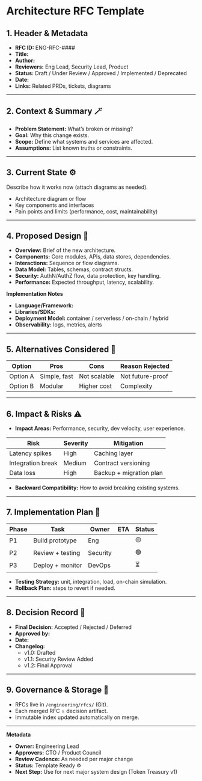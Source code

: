 # Architecture RFC Template

## 1. Header & Metadata

- **RFC ID:** ENG-RFC-####
- **Title:**
- **Author:**
- **Reviewers:** Eng Lead, Security Lead, Product
- **Status:** Draft / Under Review / Approved / Implemented / Deprecated
- **Date:**
- **Links:** Related PRDs, tickets, diagrams

---

## 2. Context & Summary 🪄

- **Problem Statement:** What’s broken or missing?
- **Goal:** Why this change exists.
- **Scope:** Define what systems and services are affected.
- **Assumptions:** List known truths or constraints.

---

## 3. Current State ⚙️

Describe how it works now (attach diagrams as needed).

- Architecture diagram or flow
- Key components and interfaces
- Pain points and limits (performance, cost, maintainability)

---

## 4. Proposed Design 🧩

- **Overview:** Brief of the new architecture.
- **Components:** Core modules, APIs, data stores, dependencies.
- **Interactions:** Sequence or flow diagrams.
- **Data Model:** Tables, schemas, contract structs.
- **Security:** AuthN/AuthZ flow, data protection, key handling.
- **Performance:** Expected throughput, latency, scalability.

**Implementation Notes**

- **Language/Framework:**
- **Libraries/SDKs:**
- **Deployment Model:** container / serverless / on-chain / hybrid
- **Observability:** logs, metrics, alerts

---

## 5. Alternatives Considered 🔄

| Option | Pros | Cons | Reason Rejected |
| --- | --- | --- | --- |
| Option A | Simple, fast | Not scalable | Not future-proof |
| Option B | Modular | Higher cost | Complexity |

---

## 6. Impact & Risks ⚠️

- **Impact Areas:** Performance, security, dev velocity, user experience.

| Risk | Severity | Mitigation |
| --- | --- | --- |
| Latency spikes | High | Caching layer |
| Integration break | Medium | Contract versioning |
| Data loss | High | Backup + migration plan |

- **Backward Compatibility:** How to avoid breaking existing systems.

---

## 7. Implementation Plan 🚧

| Phase | Task | Owner | ETA | Status |
| --- | --- | --- | --- | --- |
| P1 | Build prototype | Eng |  | 🟡 |
| P2 | Review + testing | Security |  | 🟢 |
| P3 | Deploy + monitor | DevOps |  | ⏳ |

- **Testing Strategy:** unit, integration, load, on-chain simulation.
- **Rollback Plan:** steps to revert if needed.

---

## 8. Decision Record 🏁

- **Final Decision:** Accepted / Rejected / Deferred
- **Approved by:**
- **Date:**
- **Changelog:**
  - v1.0: Drafted
  - v1.1: Security Review Added
  - v1.2: Final Approval

---

## 9. Governance & Storage 🔐

- RFCs live in `/engineering/rfcs/` (Git).
- Each merged RFC = decision artifact.
- Immutable index updated automatically on merge.

---

**Metadata**

- **Owner:** Engineering Lead
- **Approvers:** CTO / Product Council
- **Review Cadence:** As needed per major change
- **Status:** Template Ready ⚙️
- **Next Step:** Use for next major system design (Token Treasury v1)
